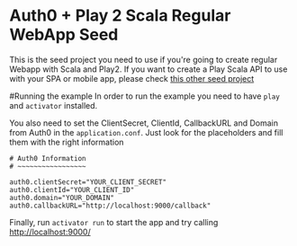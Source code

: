 # Auth0 + Play 2 Scala Regular WebApp Seed
This is the seed project you need to use if you're going to create regular Webapp with Scala and Play2. If you want to create a Play Scala API to use with your SPA or mobile app, please check [this other seed project](TODO://)

#Running the example
In order to run the example you need to have `play` and `activator` installed.

You also need to set the ClientSecret, ClientId, CallbackURL and Domain from Auth0 in the `application.conf`. Just look for the placeholders and fill them with the right information


````properties
# Auth0 Information
# ~~~~~~~~~~~~~~~~~

auth0.clientSecret="YOUR_CLIENT_SECRET"
auth0.clientId="YOUR_CLIENT_ID"
auth0.domain="YOUR_DOMAIN"
auth0.callbackURL="http://localhost:9000/callback"
````

Finally, run `activator run` to start the app and try calling [http://localhost:9000/](http://localhost:9000/)
